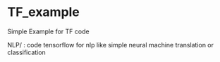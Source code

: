 # TF_example
Simple Example for TF code

NLP/ : code tensorflow for nlp like simple neural machine translation or classification
